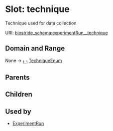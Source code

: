 
# Slot: technique

Technique used for data collection

URI: [biostride_schema:experimentRun__technique](https://w3id.org/biostride/schema/experimentRun__technique)


## Domain and Range

None &#8594;  <sub>1..1</sub> [TechniqueEnum](TechniqueEnum.md)

## Parents


## Children


## Used by

 * [ExperimentRun](ExperimentRun.md)
